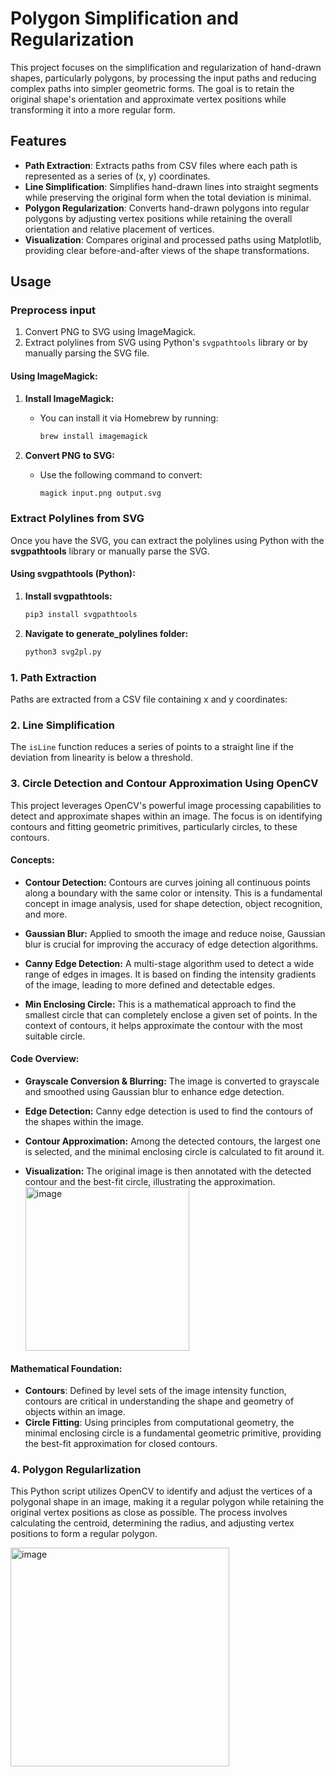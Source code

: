 # **Polygon Simplification and Regularization**

This project focuses on the simplification and regularization of hand-drawn shapes, particularly polygons, by processing the input paths and reducing complex paths into simpler geometric forms. The goal is to retain the original shape's orientation and approximate vertex positions while transforming it into a more regular form.

## **Features**
- **Path Extraction**: Extracts paths from CSV files where each path is represented as a series of (x, y) coordinates.
- **Line Simplification**: Simplifies hand-drawn lines into straight segments while preserving the original form when the total deviation is minimal.
- **Polygon Regularization**: Converts hand-drawn polygons into regular polygons by adjusting vertex positions while retaining the overall orientation and relative placement of vertices.
- **Visualization**: Compares original and processed paths using Matplotlib, providing clear before-and-after views of the shape transformations.

## **Usage**

### Preprocess input
1. Convert PNG to SVG using ImageMagick.
2. Extract polylines from SVG using Python's `svgpathtools` library or by manually parsing the SVG file.

#### **Using ImageMagick:**

1. **Install ImageMagick:**
   - You can install it via Homebrew by running:
     ```bash
     brew install imagemagick
     ```

2. **Convert PNG to SVG:**
   - Use the following command to convert:
     ```bash
     magick input.png output.svg
     ```

### Extract Polylines from SVG

Once you have the SVG, you can extract the polylines using Python with the **svgpathtools** library or manually parse the SVG.

#### **Using svgpathtools (Python):**

1. **Install svgpathtools:**
   ```bash
   pip3 install svgpathtools
   ```
2. **Navigate to generate_polylines folder:**
   ```bash
   python3 svg2pl.py
   ```


### **1. Path Extraction**
Paths are extracted from a CSV file containing x and y coordinates:


### **2. Line Simplification**
The `isLine` function reduces a series of points to a straight line if the deviation from linearity is below a threshold.

### **3. Circle Detection and Contour Approximation Using OpenCV**

This project leverages OpenCV's powerful image processing capabilities to detect and approximate shapes within an image. The focus is on identifying contours and fitting geometric primitives, particularly circles, to these contours.

#### **Concepts:**

- **Contour Detection:** Contours are curves joining all continuous points along a boundary with the same color or intensity. This is a fundamental concept in image analysis, used for shape detection, object recognition, and more.

- **Gaussian Blur:** Applied to smooth the image and reduce noise, Gaussian blur is crucial for improving the accuracy of edge detection algorithms.

- **Canny Edge Detection:** A multi-stage algorithm used to detect a wide range of edges in images. It is based on finding the intensity gradients of the image, leading to more defined and detectable edges.

- **Min Enclosing Circle:** This is a mathematical approach to find the smallest circle that can completely enclose a given set of points. In the context of contours, it helps approximate the contour with the most suitable circle.

#### **Code Overview:**

- **Grayscale Conversion & Blurring:** The image is converted to grayscale and smoothed using Gaussian blur to enhance edge detection.

- **Edge Detection:** Canny edge detection is used to find the contours of the shapes within the image.

- **Contour Approximation:** Among the detected contours, the largest one is selected, and the minimal enclosing circle is calculated to fit around it.

- **Visualization:** The original image is then annotated with the detected contour and the best-fit circle, illustrating the approximation.
  <img width="262" alt="image" src="https://github.com/user-attachments/assets/5b4464e9-f080-4cb7-bf11-4c7ecc11d533">


#### **Mathematical Foundation:**
- **Contours**: Defined by level sets of the image intensity function, contours are critical in understanding the shape and geometry of objects within an image.
- **Circle Fitting**: Using principles from computational geometry, the minimal enclosing circle is a fundamental geometric primitive, providing the best-fit approximation for closed contours.

### **4. Polygon Regularlization**
This Python script utilizes OpenCV to identify and adjust the vertices of a polygonal shape in an image, making it a regular polygon while retaining the original vertex positions as close as possible. The process involves calculating the centroid, determining the radius, and adjusting vertex positions to form a regular polygon.

<img width="350" alt="image" src="https://github.com/user-attachments/assets/88f5a667-fce6-4e88-a2d9-2fa14cc4758f">


